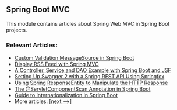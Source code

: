 ## Spring Boot MVC

This module contains articles about Spring Web MVC in Spring Boot projects.

### Relevant Articles:

- [Custom Validation MessageSource in Spring Boot](https://www.baeldung.com/spring-custom-validation-message-source)
- [Display RSS Feed with Spring MVC](https://www.baeldung.com/spring-mvc-rss-feed)
- [A Controller, Service and DAO Example with Spring Boot and JSF](https://www.baeldung.com/jsf-spring-boot-controller-service-dao)
- [Setting Up Swagger 2 with a Spring REST API Using Springfox](https://www.baeldung.com/swagger-2-documentation-for-spring-rest-api)
- [Using Spring ResponseEntity to Manipulate the HTTP Response](https://www.baeldung.com/spring-response-entity)
- [The @ServletComponentScan Annotation in Spring Boot](https://www.baeldung.com/spring-servletcomponentscan)
- [Guide to Internationalization in Spring Boot](https://www.baeldung.com/spring-boot-internationalization)
- More articles: [[next -->]](../spring-boot-mvc-2/README.md)
